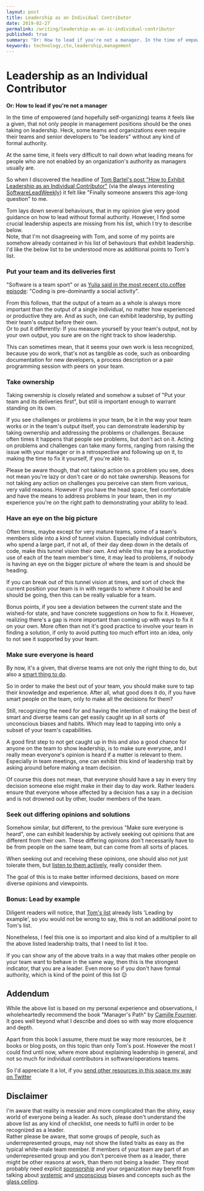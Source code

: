 ```yaml
---
layout: post
title: Leadership as an Individual Contributor
date: 2019-02-27
permalink: /writing/leadership-as-an-ic-individual-contributor
published: true
summary: "Or: How to lead if you're not a manager. In the time of empowered (and hopefully self-organizing) teams it feels like a given, that not only people in management positions should be the ones taking on leadership. Heck, some teams and organizations even require their teams and senior developers to 'be leaders' without any kind of formal authority. At the same time, it feels very difficult to nail down what leading means for people who are not enabled by an organization's authority as managers usually are."
keywords: technology,cto,leadership,management
---
```


# Leadership as an Individual Contributor

**Or: How to lead if you're not a manager**

In the time of empowered (and hopefully self-organizing) teams it feels like a given, that not only people in management
positions should be the ones taking on leadership. Heck, some teams and organizations even require their teams and
senior developers to "be leaders" without any kind of formal authority.

At the same time, it feels very difficult to nail down what leading means for people who are not enabled by an
organization's authority as managers usually are.

So when I discovered the headline of [Tom Bartel's post "How to Exhibit Leadership as an Individual
Contributor"][tombartel] (via the always interesting [SoftwareLeadWeekly][slw]) it felt like "Finally someone answers
this age-long question" to me.

Tom lays down several behaviours, that in my opinion give very good guidance on how to lead without formal authority.
However, I find some crucial leadership aspects are missing from his list, which I try to describe below.  
Note, that I'm not disagreeing with Tom, and some of my points are somehow already contained in his list of behaviours
that exhibit leadership. I'd like the below list to be understood more as additional points to Tom's list.


### Put your team and its deliveries first

"Software is a team sport" or as [Yulia said in the most recent cto.coffee episode][ep06]: "Coding is pre-dominantly a
social activity".

From this follows, that the output of a team as a whole is always more important than the output of a single individual,
no matter how experienced or productive they are. And as such, one can exhibit leadership, by putting their team's
output before their own.  
Or to put it differently: If you measure yourself by your team's output, not by your own output, you sure are on the
right track to show leadership.

This can sometimes mean, that it seems your own work is less recognized, because you do work, that's not as tangible as
code, such as onboarding documentation for new developers, a process description or a pair programming session with
peers on your team.


### Take ownership

Taking ownership is closely related and somehow a subset of "Put your team and its deliveries first", but still is
important enough to warrant standing on its own.

If you see challenges or problems in your team, be it in the way your team works or in the team's output itself, you can
demonstrate leadership by taking ownership and addressing the problems or challenges. Because often times it happens
that people see problems, but don't act on it. Acting on problems and challenges can take many forms, ranging from
raising the issue with your manager or in a retrospective and following up on it, to making the time to fix it yourself,
if you're able to.

Please be aware though, that not taking action on a problem you see, does not mean you're lazy or don't care or do not
take ownership. Reasons for not taking any action on challenges you perceive can stem from various, very valid reasons.
However if you have the head space, feel comfortable and have the means to address problems in your team, then in my
experience you're on the right path to demonstrating your ability to lead.


### Have an eye on the big picture

Often times, maybe except for very mature teams, some of a team's members slide into a kind of tunnel vision. Especially
individual contributors, who spend a large part, if not all, of their day deep down in the details of code, make this
tunnel vision their own. And while this may be a productive use of each of the team member's time, it may lead to
problems, if nobody is having an eye on the bigger picture of where the team is and should be heading.

If you can break out of this tunnel vision at times, and sort of check the current position your team is in with regards
to where it should be and should be going, then this can be really valuable for a team.

Bonus points, if you see a deviation between the current state and the wished-for state, and have concrete suggestions
on how to fix it. However, realizing there's a gap is more important than coming up with ways to fix it on your own.
More often than not it's good practice to involve your team in finding a solution, if only to avoid putting too much
effort into an idea, only to not see it supported by your team.


### Make sure everyone is heard

By now, it's a given, that diverse teams are not only the right thing to do, but also a [smart thing to
do][diverse-teams].

So in order to make the best out of your team, you should make sure to tap their knowledge and experience. After all,
what good does it do, if you have smart people on the team, only to make all the decisions for them?

Still, recognizing the need for and having the intention of making the best of smart and diverse teams can get easily
caught up in all sorts of unconscious biases and habits. Which may lead to tapping into only a subset of your team's
capabilities.

A good first step to not get caught up in this and also a good chance for anyone on the team to show leadership, is to
make sure everyone, and I really mean everyone's opinion is heard if a matter is relevant to them. Especially in
team meetings, one can exhibit this kind of leadership trait by asking around before making a team decision.

Of course this does not mean, that everyone should have a say in every tiny decision someone else might make in their
day to day work. Rather leaders ensure that everyone whose affected by a decision has a say in a decision and is not
drowned out by other, louder members of the team.


### Seek out differing opinions and solutions

Somehow similar, but different, to the previous "Make sure everyone is heard", one can exhibit leadership by actively
seeking out opinions that are different from their own. These differing opinions don't necessarily have to be from
people on the same team, but can come from all sorts of places.

When seeking out and receiving these opinions, one should also not just tolerate them, but [listen to them
actively][active-listening], really consider them.

The goal of this is to make better informed decisions, based on more diverse opinions and viewpoints.


### Bonus: Lead by example

Diligent readers will notice, that [Tom's list][tombartel] already lists 'Leading by example', so you would not be wrong
to say, this is not an additional point to Tom's list.

Nonetheless, I feel this one is so important and also kind of a multiplier to all the above listed leadership traits,
that I need to list it too.

If you can show any of the above traits in a way that makes other people on your team want to behave in the same way,
then this is the strongest indicator, that you are a leader. Even more so if you don't have formal authority, which is
kind of the point of this list 😉


## Addendum

While the above list is based on my personal experience and observations, I wholeheartedly recommend the book "Manager's
Path" by [Camille Fournier][@skamille]. It goes well beyond what I describe and does so with way more eloquence and
depth.

Apart from this book I assume, there must be way more resources, be it books or blog posts, on this topic than only
Tom's post. However the most I could find until now, where more about explaining leadership in general, and not so much
for individual contributors in software/operations teams.

So I'd appreciate it a lot, if you [send other resources in this space my way on Twitter][@benjamin]


## Disclaimer

I'm aware that reality is messier and more complicated than the shiny, easy world of everyone being a leader. As such,
please don't understand the above list as any kind of checklist, one needs to fulfil in order to be recognized as a
leader.  
Rather please be aware, that some groups of people, such as underrepresented groups, may not show the listed traits as
easy as the typical white-male team member. If members of your team are part of an underrepresented group and you don't
perceive them as a leader, there might be other reasons at work, than them not being a leader. They most probably need
explicit [sponsorship][sponsorship] and your organization may benefit from talking about [systemic][systemic-bias] and
[unconscious][unconscious-bias] biases and concepts such as the [glass ceiling][glass-ceiling].


[slw]: http://softwareleadweekly.com/issues/316
[tombartel]: https://www.tombartel.me/blog/exhibit-leadership-as-individual-contributor/
[ep06]: https://cto.coffee/episodes/ep06-symbolic-observational-thinking-with-yulia-startsev
[@skamille]: https://twitter.com/skamille
[@benjamin]: https://twitter.com/benjamin
[diverse-teams]: https://hbr.org/2016/11/why-diverse-teams-are-smarter
[active-listening]: https://en.wikipedia.org/wiki/Active_listening
[sponsorship]: https://larahogan.me/blog/what-sponsorship-looks-like/
[systemic-bias]: https://en.wikipedia.org/wiki/Systemic_bias
[unconscious-bias]: https://en.wikipedia.org/wiki/Cognitive_bias
[glass-ceiling]: http://geekfeminism.wikia.com/wiki/Glass_ceiling
